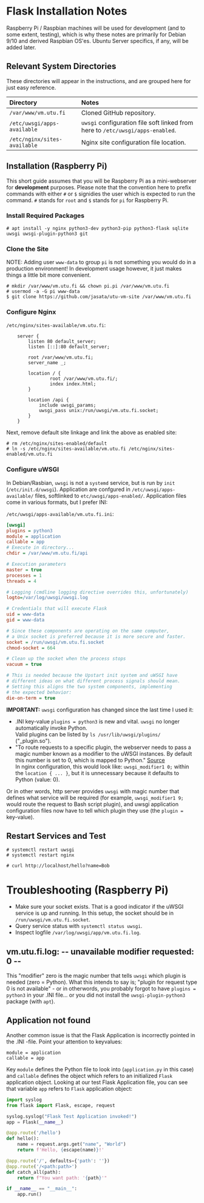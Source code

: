 # Flask Installation Notes

Raspberry Pi / Raspbian machines will be used for development (and to some extent, testing),
which is why these notes are primarily for Debian 9/10 and derived Raspbian OS'es.
Ubuntu Server specifics, if any, will be added later.

## Relevant System Directories

These directories will appear in the instructions, and are grouped here for just easy reference.

| Directory                         | Notes                                                                           |
|:----------------------------------|:--------------------------------------------------------------------------------|
| `/var/www/vm.utu.fi`              | Cloned GitHub repository.                                                       |
| `/etc/uwsgi/apps-available`       | `uwsgi` configuration file soft linked from here to `/etc/uwsgi/apps-enabled`.  |
| `/etc/nginx/sites-available`      | Nginx site configuration file location.                                         |

## Installation (Raspberry Pi)

This short guide assumes that you will be Raspberry Pi as a mini-webserver for **development** purposes.
Please note that the convention here to prefix commands with either `#` or `$` signidies the user
which is expected to run the command. `#` stands for `root` and `$` stands for `pi` for Raspberry Pi.

### Install Required Packages

    # apt install -y nginx python3-dev python3-pip python3-flask sqlite uwsgi uwsgi-plugin-python3 git

### Clone the Site

NOTE: Adding user `www-data` to group `pi` is not something you would do in a production environment!
In development usage however, it just makes things a little bit more convenient.

    # mkdir /var/www/vm.utu.fi && chown pi.pi /var/www/vm.utu.fi
    # usermod -a -G pi www-data
    $ git clone https://github.com/jasata/utu-vm-site /var/www/vm.utu.fi

### Configure Nginx

`/etc/nginx/sites-available/vm.utu.fi`:
```config
    server {
        listen 80 default_server;
        listen [::]:80 default_server;

        root /var/www/vm.utu.fi;
        server_name _;

        location / {
                root /var/www/vm.utu.fi/;
                index index.html;
        }

        location /api {
            include uwsgi_params;
            uwsgi_pass unix:/run/uwsgi/vm.utu.fi.socket;
        }
    }
```

Next, remove default site linkage and link the above as enabled site:

    # rm /etc/nginx/sites-enabled/default
    # ln -s /etc/nginx/sites-available/vm.utu.fi /etc/nginx/sites-enabled/vm.utu.fi

### Configure uWSGI

In Debian/Rasbian, `uwsgi` is not a `systemd` service, but is run by `init` (`/etc/init.d/uwsgi`).
Application are confgured in `/etc/uwsgi/apps-available/` files, softlinked to `etc/uwsgi/apps-enabled/`.
Application files come in various formats, but I prefer INI:

`/etc/uwsgi/apps-available/vm.utu.fi.ini`:
```ini
[uwsgi]
plugins = python3
module = application
callable = app
# Execute in directory...
chdir = /var/www/vm.utu.fi/api

# Execution parameters
master = true
processes = 1
threads = 4

# Logging (cmdline logging directive overrides this, unfortunately)
logto=/var/log/uwsgi/uwsgi.log

# Credentials that will execute Flask
uid = www-data
gid = www-data

# Since these components are operating on the same computer,
# a Unix socket is preferred because it is more secure and faster.
socket = /run/uwsgi/vm.utu.fi.socket
chmod-socket = 664

# Clean up the socket when the process stops
vacuum = true

# This is needed because the Upstart init system and uWSGI have
# different ideas on what different process signals should mean.
# Setting this aligns the two system components, implementing
# the expected behavior:
die-on-term = true
```

**IMPORTANT:** `uwsgi` configuration has changed since the last time I used it:

  - .INI key-value `plugins = python3` is new and vital. `uwsgi` no longer automatically invoke Python.<br>
    Valid plugins can be listed by `ls /usr/lib/uwsgi/plugins/` ("<name>_plugin.so").
  - "To route requests to a specific plugin, the webserver needs to pass a magic number known as
    a modifier to the uWSGI instances. By default this number is set to 0, which is mapped to Python."
    [Source](https://uwsgi-docs.readthedocs.io/en/latest/ThingsToKnow.html)<br>
    In nginx configuration, this would look like: `uwsgi_modifier1 0;` within the `location { ... }`,
    but it is unnecessary because it defaults to Python (value: 0).

Or in other words, http server provides `uwsgi` with magic number that defines what service will be required
(for example, `uwsgi_modifier1 9;` would route the request to Bash script plugin), and uwsgi application
configuration files now have to tell which plugin they use (the `plugin = ` key-value).

## Restart Services and Test

    # systemctl restart uwsgi
    # systemctl restart nginx

    # curl http://localhost/hello?name=Bob

# Troubleshooting (Raspberry Pi)

  - Make sure your socket exists. That is a good indicator if the uWSGI service is up and running.
    In this setup, the socket should be in `/run/uwsgi/vm.utu.fi.socket`.
  - Query service status with `systemctl status uwsgi`.
  - Inspect logfile `/var/log/uwsgi/app/vm.utu.fi.log`.

## vm.utu.fi.log: -- unavailable modifier requested: 0 --

This "modifier" zero is the magic number that tells `uwsgi` which plugin is needed (zero = Python).
What this intends to say is; "plugin for request type 0 is not available" - or in otherwords,
you probably forgot to have `plugins = python3` in your .INI file... or you did not install the
`uwsgi-plugin-python3` package (with `apt`).

## Application not found

Another common issue is that the Flask Application is incorrectly pointed in the .INI -file.
Point your attention to keyvalues:

    module = application
    callable = app

Key `module` defines the Python file to look into (`application.py` in this case) and `callable`
defines the object which refers to an initialized `Flask` application object. Looking at our test
Flask Application file, you can see that variable `app` refers to `Flask` application object:

```python
import syslog
from flask import Flask, escape, request

syslog.syslog("Flask Test Application invoked!")
app = Flask(__name__)

@app.route('/hello')
def hello():
    name = request.args.get("name", "World")
    return f'Hello, {escape(name)}!'

@app.route('/', defaults={'path': ''})
@app.route('/<path:path>')
def catch_all(path):
    return f"You want path: '{path}'"

if __name__ == "__main__":
    app.run()

```
